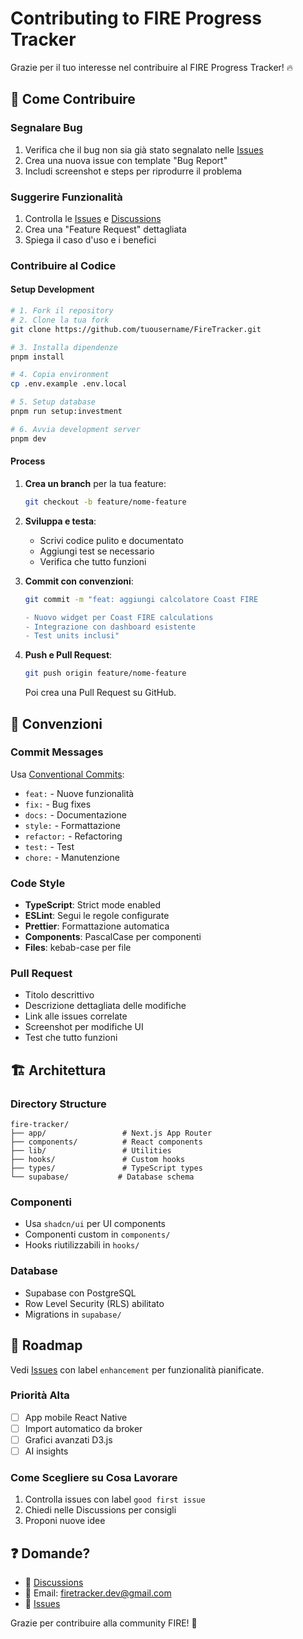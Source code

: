 # Contributing to FIRE Progress Tracker

Grazie per il tuo interesse nel contribuire al FIRE Progress Tracker! 🔥

## 🚀 Come Contribuire

### Segnalare Bug
1. Verifica che il bug non sia già stato segnalato nelle [Issues](https://github.com/iSte94/FireTracker/issues)
2. Crea una nuova issue con template "Bug Report"
3. Includi screenshot e steps per riprodurre il problema

### Suggerire Funzionalità
1. Controlla le [Issues](https://github.com/iSte94/FireTracker/issues) e [Discussions](https://github.com/iSte94/FireTracker/discussions)
2. Crea una "Feature Request" dettagliata
3. Spiega il caso d'uso e i benefici

### Contribuire al Codice

#### Setup Development
```bash
# 1. Fork il repository
# 2. Clone la tua fork
git clone https://github.com/tuousername/FireTracker.git

# 3. Installa dipendenze
pnpm install

# 4. Copia environment
cp .env.example .env.local

# 5. Setup database
pnpm run setup:investment

# 6. Avvia development server
pnpm dev
```

#### Process
1. **Crea un branch** per la tua feature:
   ```bash
   git checkout -b feature/nome-feature
   ```

2. **Sviluppa e testa**:
   - Scrivi codice pulito e documentato
   - Aggiungi test se necessario
   - Verifica che tutto funzioni

3. **Commit con convenzioni**:
   ```bash
   git commit -m "feat: aggiungi calcolatore Coast FIRE
   
   - Nuovo widget per Coast FIRE calculations
   - Integrazione con dashboard esistente
   - Test units inclusi"
   ```

4. **Push e Pull Request**:
   ```bash
   git push origin feature/nome-feature
   ```
   Poi crea una Pull Request su GitHub.

## 📝 Convenzioni

### Commit Messages
Usa [Conventional Commits](https://www.conventionalcommits.org/):
- `feat:` - Nuove funzionalità
- `fix:` - Bug fixes
- `docs:` - Documentazione
- `style:` - Formattazione
- `refactor:` - Refactoring
- `test:` - Test
- `chore:` - Manutenzione

### Code Style
- **TypeScript**: Strict mode enabled
- **ESLint**: Segui le regole configurate
- **Prettier**: Formattazione automatica
- **Components**: PascalCase per componenti
- **Files**: kebab-case per file

### Pull Request
- Titolo descrittivo
- Descrizione dettagliata delle modifiche
- Link alle issues correlate
- Screenshot per modifiche UI
- Test che tutto funzioni

## 🏗️ Architettura

### Directory Structure
```
fire-tracker/
├── app/                 # Next.js App Router
├── components/          # React components
├── lib/                 # Utilities
├── hooks/               # Custom hooks
├── types/               # TypeScript types
└── supabase/           # Database schema
```

### Componenti
- Usa `shadcn/ui` per UI components
- Componenti custom in `components/`
- Hooks riutilizzabili in `hooks/`

### Database
- Supabase con PostgreSQL
- Row Level Security (RLS) abilitato
- Migrations in `supabase/`

## 🎯 Roadmap

Vedi [Issues](https://github.com/iSte94/FireTracker/issues) con label `enhancement` per funzionalità pianificate.

### Priorità Alta
- [ ] App mobile React Native
- [ ] Import automatico da broker
- [ ] Grafici avanzati D3.js
- [ ] AI insights

### Come Scegliere su Cosa Lavorare
1. Controlla issues con label `good first issue`
2. Chiedi nelle Discussions per consigli
3. Proponi nuove idee

## ❓ Domande?

- 💬 [Discussions](https://github.com/iSte94/FireTracker/discussions)
- 📧 Email: firetracker.dev@gmail.com
- 🐛 [Issues](https://github.com/iSte94/FireTracker/issues)

Grazie per contribuire alla community FIRE! 🚀
